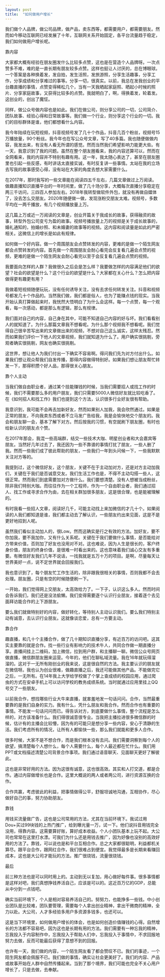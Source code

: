 ```yaml
---
layout: post
title:  "如何做用户增长"
---
```


我们做个人品牌，做公司品牌，做产品，卖东西等，都需要用户，都需要朋友。然而如今移动互联网已经发展了十年，互联网关系开始固定，各平台流量趋于稳定，我们如何做用户增长呢。

靠内容

大家都大概有经验在朋友圈发什么比较多点赞，这也是在营造个人品牌呀。一次点赞多不难，难的是一直长期有朋友较多点赞。这样也挺让人讨厌的，总在博眼球。一个答案是各种换着发，发自拍，发生活照，发旅游照，分享生活趣事，分享工作，分享成绩和分享难过的事等。分享一切，很真实。以前，我总在发我创业的平台趣直播的事情，点赞变得稀松几个，当有一天我晒起家庭照、晒起小时候的照片、分享家庭故事，又获得比较多的点赞。我就明白了，啊，得换着发，轮着发。这创业的，创出了魔怔。

同样，做公众号做内容也是如此。我们在做公司，则分享公司的一切，公司简介、团队故事、经验心得和日常故事等。我们做一个行业，则分享这个行业的一切。我们的目标群体是谁，他们都想看什么内容。

我今年陆续在玩短视频，抖音视频号发了几十个作品，抖音几百个粉丝，视频号15万播放量，90个粉丝。我今年也在写公众号文章，写了40多篇。我也随便做做内容，我发出来，有没有人看无所谓的感觉。然而当然我们希望影响力能更大些。有一天，我意识到了我的问题。虽然在整个朋友圈看来，我的内容还算可以，然而在全网看来，我的内容并不特别有趣有用。这一年，我太随心表达了，甚至在朋友圈里也引起一些反感，有时讲话太直接实诚，有时反复讲一些事情。太站在我的立场去写我的故事感受心得，没有站在大家的角度去想大家需要什么。

在2017年，那时我写的一些文章能在阅读四五千左右，几篇文章做过上万阅读。做趣直播知识直播平台的一年时间里，做了几十场分享，大概每次直播分享稳定在两三千访问，三四百人参加左右。2018年我转型做软件外包，就没有再做自媒体了，没去怎么交朋友。2020年随便做一做，发现涨粉交朋友太难。视频号，多数平均在一两千播放，有几个视频播放量上万。

这几篇上万或近一万阅读的文章是，创业开篇关于我成长的故事，获得融资的故事，转型外包公司变亏为盈的故事。视频号播放量上万的视频是关于成长故事的，婚礼通知的，拍婚纱照、和未婚妻的故事等的视频。这内容和阅读量是如此的严密相关。这微信上的增长是如此有规律。

如何做一个好内容。做一个周围朋友会点赞转发的内容，更难的是做一个陌生网友都会点赞转发的内容。首先做一个周围朋友会耐心看完会反复看几遍会点赞的视频，更难的是做一个陌生网友会耐心看完以至于会反复看几遍会点赞的视频。

我要面向怎样的人群？我做很久之后会是怎么样？我要做怎样的内容满足他们的欲望？社会的欲望是什么？这个行业的欲望是什么？大家都在关心什么？怎么把内容做得更有趣更有用？

我做着短视频随便玩玩，没有任何诱导关注，没有去求任何转发关注。抖音和视频号都发几十个作品的。当然我们做，我们都是俗人，也为了能赚点钱的现实。当我开始认真打算做起来时，我恍然大悟明白了为什么会这样。每一个点赞，每一个观看，每一次感动，都是那么有逻辑，那么有规律。

我们面对自己的内容，自己身在其中，可能不知道自己内容的好与坏。我们看看别人的就知道了。为什么那篇文章我不想看呢。为什么那个视频我不想看呢。我们觉得自己很辛苦写出来的文章做出来的视频，不想对自己这么诚实，这样太残忍。然而如果我们评价一下他人的文章视频，我们就知道为什么了。用户确实很挑剔，旁观者确实很挑剔，网友也确实很挑剔。

这世界，想让他人为我们付出一下确实不容易啊。得问我们先为对方付出什么。如果我们想让观众帮我们自发传播，那得内容做得特别好。如果我们想让朋友帮忙转发一下，那得积攒个好人品，那得很关心朋友。

靠个人主动

当我们做自由职业者，通过某个技能赚钱的时候，当我们需要招人或找工作的时候，我们不需要那么多的用户朋友，我们只需要5000人微信好友就比较吃香了。在《如何招人和找工作》我们也提到这个方法，认识很多行业好友很有帮助。

我意识到，我可能不会再去加新好友，然而如果别人加我，我会欣然通过。如果是正常的朋友，不向我卖东西或者不立马发广告给我，我是会愉快地交个朋友的。我会和朋友聊一会，基本了解下对方。然后按我的习惯，有空就刷下朋友圈，有时也给新认识的朋友点个赞。

在2017年那会，我混一些高端群，结交一些技术大咖、明星创业者和大会嘉宾等朋友。当然好几年过去了，我还因为一些不靠谱的事情打扰了朋友，一些人删了我。然而一些我们成了彼此帮助的朋友，一些我们一年到头问候一下，一些我默默关注对方等的。

我提到过，这个微信好友，这个朋友，关键不在于主动加对方，还是对方主动加我们，关键在于我们是否诚意交友。我们生活工作也是，不得不主动勾搭一些人，这很正常。然而我们到底需要加对方做什么。我们要想清楚。没有人想被当成粉丝，除非我们特别大咖。而往往作为一个工程师，作为一个自由职业者，我们通过招人、找工作或寻求合作为由，去在相关群加很多朋友，这是很合理，也是能被理解的。

有时我看一些招人文章，阅读好几千，可能主动找上来加微信的才几十个。如果阅读的人我们都知道是谁，我们都主动去了解认识，一些朋友约出来见面，这是不是更好地招到人呢。

虽然我们看似主动加人的，很Low。然而这确实是行之有效的方法。加好友，要不你加我，要不我加你，又有什么关系呢。关键在于我们要做什么事情，是否能给对方带来价值，否则加了好友也没用对不对。这也难说，因为人生是很长的，客户终身价值，朋友的终身价值，是很难一时看出来的。这也意味着我们诚心交友有多重要。有微信好友我们几年不说话，一找我就是五万十万的项目。是啊，尽量每天让世界美好一点，说不定世界就会回报我们。

我也意识到了，每个朋友忙工作生活的，除非跟我很相关的事情，否则我都不会去处理。朋友圈，只是有空的时候随便刷一下。

一开始，我们觉得网上交朋友，太高效给力了。一下子，认识这么多人。然而时间会告诉我们，我们还是没法偷懒。我们变得需要逐个认识行业朋友，接着逐个去见面拜访能合作的上下游朋友。

要么我们就做特别好的内容，做好转化，等待别人主动认识我们。要么我们特别主动有诚意，去认识行业朋友。这就像谈恋爱，总有一方要主动。

靠合作

趣直播，和几十个主播合作，做了几十期知识直播分享，有近百万的访问吧。这其实主要靠的就是合作。找一些行业有影响力的技术牛人，共同合作做一期直播分享。直播间挂上二维码，加上微信，拉到用户群，和主播聊一聊。微信公众号网页做直播，微信群朋友圈来运营。今年的，他们在聊私域流量。我在16年就玩得溜溜的。这对于一无所有刚创业的我来说，这是很自然的方法。我主要认识的朋友就在微信呀。我也认为创业很难，做趣直播之后，我还可能做其他产品。不能做完它之后，一无所有。在14年我上大学给学校做了个掌上查成绩的校园应用，通过爬虫的方式在安卓手机上可以访问学校的教务成绩系统。当时就通过应用里挂上QQ号交了一些朋友。

以前我合作，想找哪些行业大牛来直播，就害羞地发一句话问问。合作，当然最重要靠的是我们自身的实力。我有什么，凭什么朋友和我合作。然而合作也有重要的事情。不能发一句话问问而已。得告诉对方，到底要做什么事情，整个流程是怎么样的，对方该准备什么。我们得很诚意很专业。当我把主播拉进很多微信群的时候，估计有的主播会比较懵，因为有的可能只是想分享一些内容，安心于清静的生活。我们考虑所有的情况，让所有人都愉快一些，那么我们就能和更多人合作。

很多时候，大家不是不想合作，而是我们根本没有去问。我们需要洞察到每个人的欲望，搞清楚每个人想什么，每个人需要什么，每个人最近都在忙什么。我们用PPT或文档描述清楚公司背景合作事项。我们通过语音聊天、见面聊天更好了解彼此。

这也是非常好用的方法。因为这很有诚意，这也很高效。其实和人打交道，都是合作。通过内容做增长也是合作。这里大概说的两人或者两公司，进行资源互换的合作。

合作共赢，考虑彼此的利益，把事情做得公平，舒服坦诚地沟通，互相协作，尽心做好自己的事，努力协助朋友。

靠钱

用钱买流量做广告，这也是公司常用的方法，尤其在当前环境下。我试过用Dou+买过99块钱的上热门推广，给到曝光量一万，试一下。他们说抖音用钱完全没用，得靠内容。这需要算好账，算好成本收益。个人小团队基本上玩不起。大公司也常常在这里打水漂。可我们为什么还是用钱去推广，因为好像也没别的高效好用的方法了。靠钱，可以说也是和平台互相合作。总之大家都很聪明，利益都机关算尽。跟平台合作，跟网红合作，我们很难占到便宜。我觉得最多是长期来看赚回成本，这也是大公司才能玩的方法。推广很烧钱，流量很烧钱。

最后

前三种方法也是可以同时用上的。主动到无以复加，用心做好每件事。很多事情都是这样对吧，我们真想挣钱养活自己，应该是可以的。这近百万亿的GDP，总能从中分到一点钱吧。

确实当前环境下，个人是相对容易养活自己的。努努力，也能挣多一些钱。中小创业团队是比较难，团队要管理，需要每个人拿出创业精神，拿出干微商的精神，全力以赴。大公司，人才多经验多用户多资源多钱多，也还可以。

这是当下环境里，如何做用户增长的体会，也是如何创造价值赚钱的心得。自然增长的方法都不容易吧，因为这也是长期有用的方法。我们需要有一种忘我的精神，忘我投入于内容制作中，忘我投入于帮助人们中，忘我投入于事情中，不求回报地努力去做，反而可能最后获得了意想不到的回报。

也许有一天，我们做的内容，一个陌生网友看了都会赞叹不已。我们的事迹，一个陌生网友都会佩服不已。我们做的事情，确实让社会更美好了。我们的内容、产品或故事开始在人群中自然传播起来。当到了那个境界，我们可能也完全不关心用户增长了，只是去做，去奉献。

